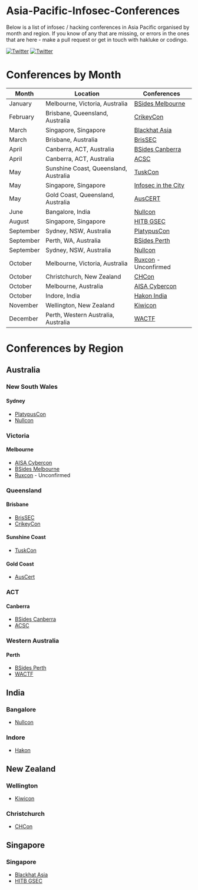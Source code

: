 # Asia-Pacific-Infosec-Conferences
Below is a list of infosec / hacking conferences in Asia Pacific organised by month and region. If you know of any that are missing, or errors in the ones that are here - make a pull request or get in touch with hakluke or codingo.

[![Twitter](https://img.shields.io/badge/twitter-@hakluke-blue.svg)](https://twitter.com/hakluke)
[![Twitter](https://img.shields.io/badge/twitter-@codingo__-blue.svg)](https://twitter.com/codingo_)

# Conferences by Month
| Month    | Location                           | Conferences |
|----------|------------------------------------|-------------|
| January  | Melbourne, Victoria, Australia     | [BSides Melbourne](https://www.bsidesmelbourne.com/) |
| February | Brisbane, Queensland, Australia    | [CrikeyCon](https://www.crikeycon.com/) |
| March    | Singapore, Singapore               | [Blackhat Asia](https://www.blackhat.com/asia-18/) |
| March    | Brisbane, Australia                | [BrisSEC](https://www.aisa.org.au/Public/Events/Conferences/BrisSEC_2018/BrisSEC18.aspx) |
| April    | Canberra, ACT, Australia           | [BSides Canberra](http://www.bsidesau.com.au/) |
| April    | Canberra, ACT, Australia           | [ACSC](https://acsc2018.com.au/) |
| May      | Sunshine Coast, Queensland, Australia | [TuskCon](http://tuskcon.org/) |
| May      | Singapore, Singapore               | [Infosec in the City](https://www.infosec-city.com/) |
| May      | Gold Coast, Queensland, Australia  | [AusCERT](https://www.auscert.org.au/events/2018-05-29-auscert2018-17th-annual-auscert-cyber-security-conference) |
| June     | Bangalore, India                   | [Nullcon](https://nullcon.net) |
| August   | Singapore, Singapore               | [HITB GSEC](https://gsec.hitb.org/) |
| September| Sydney, NSW, Australia             | [PlatypusCon](https://letsjusthackshit.org/) |
| September| Perth, WA, Australia               | [BSides Perth](https://bsidesperth.com.au/) |
| September| Sydney, NSW, Australia             | [Nullcon](https://nullcon.net)
| October  | Melbourne, Victoria, Australia     | [Ruxcon](https://ruxcon.org.au/) - Unconfirmed |
| October  | Christchurch, New Zealand          | [CHCon](https://2018.chcon.nz/) |
| October  | Melbourne, Australia               | [AISA Cybercon](https://cyberconference.com.au/) |
| October  | Indore, India                      | [Hakon India](http://www.hakonindia.org/) |
| November | Wellington, New Zealand            | [Kiwicon](https://www.kiwicon.org/) |
| December | Perth, Western Australia, Australia| [WACTF](https://capture.tf/) |

# Conferences by Region

## Australia
### New South Wales
#### Sydney
- [PlatypusCon](https://letsjusthackshit.org/)
- [Nullcon](https://nullcon.net)

### Victoria
#### Melbourne
- [AISA Cybercon](https://cyberconference.com.au/)
- [BSides Melbourne](https://www.bsidesmelbourne.com/)
- [Ruxcon](https://ruxcon.org.au/) - Unconfirmed
### Queensland
#### Brisbane
- [BrisSEC](https://www.aisa.org.au/Public/Events/Conferences/BrisSEC_2018/BrisSEC18.aspx)
- [CrikeyCon](https://www.crikeycon.com/)
#### Sunshine Coast
- [TuskCon](http://tuskcon.org/)
#### Gold Coast
- [AusCert](https://www.auscert.org.au/events/2018-05-29-auscert2018-17th-annual-auscert-cyber-security-conference)

### ACT
#### Canberra
- [BSides Canberra](http://www.bsidesau.com.au/)
- [ACSC](https://acsc2018.com.au/)

### Western Australia
#### Perth
- [BSides Perth](https://bsidesperth.com.au/)
- [WACTF](https://capture.tf/)

## India
### Bangalore
- [Nullcon](https://nullcon.net)
### Indore
- [Hakon](http://www.hakonindia.org/)

## New Zealand
### Wellington
- [Kiwicon](https://www.kiwicon.org/)

### Christchurch
- [CHCon](https://2018.chcon.nz/)

## Singapore
### Singapore
- [Blackhat Asia](https://www.blackhat.com/asia-18/)
- [HITB GSEC](https://gsec.hitb.org/)

